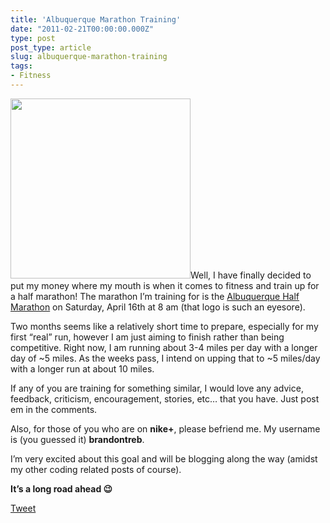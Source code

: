 ```yaml
---
title: 'Albuquerque Marathon Training'
date: "2011-02-21T00:00:00.000Z"
type: post 
post_type: article
slug: albuquerque-marathon-training
tags: 
- Fitness
---
```

<img class="alignright" title="albuquerque-marathon" src="http://www.active.com/images/upimages/Logo554.jpg" alt="" width="288" height="288" />Well, I have finally decided to put my money where my mouth is when it comes to fitness and train up for a half marathon! The marathon I&#8217;m training for is the [Albuquerque Half Marathon][1] on Saturday, April 16th at 8 am (that logo is such an eyesore).

Two months seems like a relatively short time to prepare, especially for my first &#8220;real&#8221; run, however I am just aiming to finish rather than being competitive. Right now, I am running about 3-4 miles per day with a longer day of ~5 miles. As the weeks pass, I intend on upping that to ~5 miles/day with a longer run at about 10 miles.

If any of you are training for something similar, I would love any advice, feedback, criticism, encouragement, stories, etc&#8230; that you have. Just post em in the comments.

Also, for those of you who are on **nike+**, please befriend me. My username is (you guessed it) **brandontreb**.

I&#8217;m very excited about this goal and will be blogging along the way (amidst my other coding related posts of course).

**It&#8217;s a long road ahead 😉**

<div style="">
  <a href="http://twitter.com/share" class="twitter-share-button" data-count="horizontal" data-text="Albuquerque Marathon Training" data-url="http://brandontreb.com/albuquerque-marathon-training"  data-via="brandontreb" data-related="brandontreb:">Tweet</a>
</div>

 [1]: http://www.active.com/running/albuquerque-nm/albuquerque-half-marathon-2011
